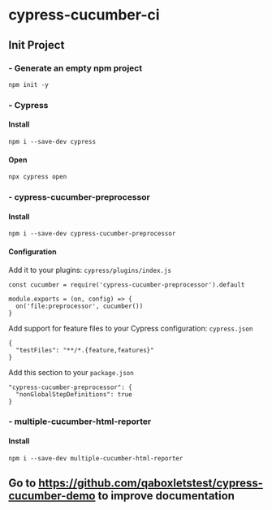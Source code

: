 # cypress-cucumber-ci
## Init Project
### - Generate an empty npm project
```
npm init -y
```
### - Cypress
#### Install
```
npm i --save-dev cypress
```
#### Open
```
npx cypress open
```
### - cypress-cucumber-preprocessor
#### Install
```
npm i --save-dev cypress-cucumber-preprocessor
```
#### Configuration
Add it to your plugins: ``cypress/plugins/index.js``
```
const cucumber = require('cypress-cucumber-preprocessor').default

module.exports = (on, config) => {
  on('file:preprocessor', cucumber())
}
```
Add support for feature files to your Cypress configuration: ``cypress.json``
```
{
  "testFiles": "**/*.{feature,features}"
}
```
Add this section to your ``package.json``
```
"cypress-cucumber-preprocessor": {
  "nonGlobalStepDefinitions": true
}
```
### - multiple-cucumber-html-reporter
#### Install
```
npm i --save-dev multiple-cucumber-html-reporter
```
## Go to https://github.com/qaboxletstest/cypress-cucumber-demo to improve documentation
